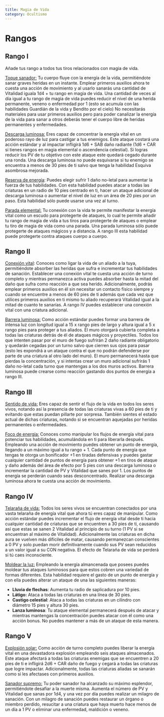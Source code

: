 ```yaml
---
title: Magia de Vida
category: Ocultismo
---
```


# Rangos

## Rango I

Añade tus rango a todos tus tiros relacionados con magia de vida.

<u>Toque sanador:</u> Tu cuerpo fluye con la energía de la vida, permitiéndote sanar graves heridas en un instante. Emplear primeros auxilios ahora te cuesta una acción de movimiento y al usarlo sanarás una cantidad de Vitalidad iguala 1d4 + tu rango en magia de vida. Una cantidad de veces al día igual a tu rango de magia de vida puedes reducir el nivel de una herida permanente, veneno o enfermedad por 1 (esto se acumula con las habilidades Guardián de la vida y Bendito por el cielo) No necesitarás materiales para usar primeros auxilios pero para poder canalizar la energía de la vida para sanar a otros deberás tener el cuerpo libre de heridas permanentes y enfermedades.

<u>Descarga luminosa:</u> Eres capaz de concentrar la energía vital en un poderoso rayo de luz para castigar a tus enemigos. Este ataque costará una acción estándar y al impactar infligirá 1d6 + SAB daño radiante (1d6 + CAR si tienes rangos en magia elemental o ascendencia celestial). Si logras reducir los PV de tu objetivo con este ataque este quedará cegado durante una ronda. Una descarga luminosa no puede esquivarse si tu enemigo se encuentra a menos de 30 pies de ti salvo que tenga la habilidad Esquiva asombrosa mejorada. 

<u>Reserva de energía</u>: Puedes elegir sufrir 1 daño no-letal para aumentar la fuerza de tus habilidades. Con esta habilidad puedes atacar a todas las criaturas en un radio de 10 pies centrado en ti, hacer un ataque adicional de descarga luminosa o aumentar el nivel de luz en un área de 20 pies por un paso. Esta habilidad sólo puede usarse una vez al turno.

<u>Parada elemental:</u> Tu conexión con la vida te permite manifestar la energía vital como un escudo para protegerte de ataques, lo cual te permite añadir tu rango de magia de vida a tus tiros para protegerte de ataques o emplear tu tiro de magia de vida como una parada. Una parada luminosa sólo puede protegerte de ataques mágicos y a distancia. A rango III esta habilidad puede protegerte contra ataques cuerpo a cuerpo. 

## Rango II

<u>Conexión vital</u>: Conoces como ligar la vida de un aliado a la tuya, permitiéndote absorber las heridas que sufra e incrementar tus habilidades de sanación. Establecer una conexión vital te cuesta una acción de turno completo y mientras permanezca activa puedes absorber hasta la mitad del daño que sufra como reacción a que sea herido. Adicionalmente, podrás emplear primeros auxilios en él sin necesitar un contacto físico siempre y cuando se encuentre a menos de 60 pies de ti además que cada vez que utilices primeros auxilios en ti mismo tu aliado recuperará Vitalidad igual a la mitad de cuanto te sanarías. A rango IV puedes establecer una conexión vital con una criatura adicional.

<u>Barrera luminosa:</u> Como acción estándar puedes formar una barrera de intensa luz con longitud igual a 15 x rango pies de largo y altura igual a 5 x rango pies para proteger a tus aliados. El muro otorgará cubierta completa a todas las criaturas detrás de él de ataques mágicos y proyectiles. Todos los que intenten pasar por el muro de fuego sufrirán 2 daño radiante obligatorio y quedarán cegadas por un turno salvo que cierren sus ojos para pasar (esto les expondrá a un ataque contra el que no podrán defenderse por parte de una criatura al otro lado del muro). El muro permanecerá hasta que pierdas la concentración, y si intentas crear un muro adicional sufrirás 1 daño no-letal cada turno que mantengas a los dos muros activos. Barrera luminosa puede crearse como reacción gastando dos puntos de energía a rango III.

## Rango III

<u>Sentido de vida:</u> Eres capaz de sentir el flujo de la vida en todos los seres vivos, notando así la presencia de todas las criaturas vivas a 60 pies de ti y evitando que estas puedan pillarte por sorpresa. También sientes el estado actual de dichas criaturas, notando si se encuentran aquejadas por heridas permanentes o enfermedades.

<u>Foco de energía:</u> Conoces como manipular los flujos de energía vital para potenciar tus habilidades, acumulándola en ti para liberarla después. Empleando una acción de movimiento puedes obtener un punto de energía, llegando a un máximo igual a tu rango + 1. Cada punto de energía que tengas te otorga un bonificador +1 en tiradas defensivas y puedes gastar cualquier cantidad de puntos de energía para obtener +1 en tiros de ataque y daño además del área de efecto por 5 pies con una descarga luminosa o incrementar la cantidad de PV y Vitalidad que sanes por 1. Los puntos de energía se perderán cuando seas desconcentrado. Realizar una descarga luminosa ahora te cuesta una acción de movimiento.

## Rango IV

<u>Telaraña de vida:</u> Todos los seres vivos se encuentran conectados por una vasta telaraña de energía vital que ahora tú eres capaz de manipular. Como acción estándar puedes incrementar el flujo de energía vital desde ti hacia cualquier cantidad de criaturas que se encuentren a 30 pies de ti, causando así que estas se sanen 2 Vitalidad al principio de su turno (1 PV si se encuentran al máximo de Vitalidad). Adicionalmente las criaturas en dicha aura se vuelven más difíciles de matar, causando permanezcan conscientes a 0 PV y solo puedan morir definitivamente cuando sus PV sean reducidos a un valor igual a su CON negativa. El efecto de Telaraña de vida se perderá si tú caes inconsciente.

<u>Moldear la luz:</u> Empleando la energía almancenada que posees puedes moldear tus ataques luminosos para que estos cobren una variedad de formas diferentes. Esta habilidad requiere el gasto de un punto de energía y con ella puedes alterar un ataque de una las siguientes maneras:

- **Lluvia de flechas**: Aumenta tu radio de saplicadura por 10 pies.
- **Látigo:** Ataca a todas las criaturas en una línea de 30 pies.
- **Castigo celestial**: Ataca a todas las criaturas en un cilindro con diámetro 15 pies y altura 30 pies.
- **Lanza luminosa**: Tu ataque elemental permanecerá después de atacar y mientras mantengas la concentración puedes atacar con él como una acción bonus. No puedes mantener a más de un ataque de esta manera.

## Rango V

<u>Explosión solar:</u> Como acción de turno completo puedes liberar la energía vital en una devastadora explosión empleando seis ataques almacenados. Este ataque afectará a todas las criaturas enemigas que se encuentren a 20 pies de ti e infligirá 2d6 + CAR daño de fuego y cegará a todas las criaturas que logre impactar. Adicionalmente, todas las criaturas aliadas se sanarán como si les afectases con primeros auxilios.

<u>Sanador supremo:</u> Tu poder sanador ha alcanzado su máximo esplendor, permitiéndote desafiar a la muerte misma. Aumenta el número de PV y Vitalidad que sanas por 1d4, y una vez por día puedes realizar un milagro de sanación. Con un milagro de sanación puedes restaurar un órgano o miembro perdido, resucitar a una criatura que haya muerto hace menos de un día a 1 PV  o eliminar una enfermedad, maldición o veneno.

